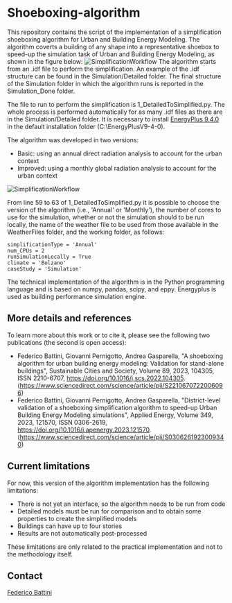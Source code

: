 # Shoeboxing-algorithm
This repository contains the script of the implementation of a simplification shoeboxing algorithm for Urban and Building Energy Modeling. The algorithm coverts a building of any shape into a representative shoebox to speed-up the simulation task of Urban and Building Energy Modeling, as shown in the figure below:
![SimplificationWorkflow](https://github.com/fbattini/Shoeboxing-algorithm/assets/71373172/7134c6ea-a882-4be8-8794-db37d2a836d1)
The algorithm starts from an .idf file to perform the simplification. An example of the .idf structure can be found in the Simulation/Detailed folder. The final structure of the Simulation folder in which the algorithm runs is reported in the Simulation_Done folder.

The file to run to perform the simplification is 1_DetailedToSimplified.py. The whole process is performed automatically for as many .idf files as there are in the Simulation/Detailed folder. It is necessary to install [EnergyPlus 9.4.0](https://github.com/NREL/EnergyPlus/releases/tag/v9.4.0) in the default installation folder (C:\EnergyPlusV9-4-0).

The algorithm was developed in two versions:
- Basic: using an annual direct radiation analysis to account for the urban context
- Improved: using a monthly global radiation analysis to account for the urban context

![SimplificationWorkflow](https://github.com/fbattini/Shoeboxing-algorithm/assets/71373172/eaa20860-7743-4514-a21f-efe961edf24a)

From line 59 to 63 of 1_DetailedToSimplified.py it is possible to choose the version of the algorithm (i.e., 'Annual' or 'Monthly'), the number of cores to use for the simulation, whether or not the simulation should to be run locally, the name of the weather file to be used from those available in the WeatherFiles folder, and the working folder, as follows:
```
simplificationType = 'Annual'
num_CPUs = 2
runSimulationLocally = True
climate = 'Bolzano'
caseStudy = 'Simulation'
```

The technical implementation of the algorithm is in the Python programming language and is based on numpy, pandas, scipy, and eppy. Energyplus is used as building performance simulation engine.
## More details and references
To learn more about this work or to cite it, please see the following two publications (the second is open access):
- Federico Battini, Giovanni Pernigotto, Andrea Gasparella, "A shoeboxing algorithm for urban building energy modeling: Validation for stand-alone buildings", Sustainable Cities and Society, Volume 89, 2023, 104305, ISSN 2210-6707, https://doi.org/10.1016/j.scs.2022.104305. (https://www.sciencedirect.com/science/article/pii/S2210670722006096)
- Federico Battini, Giovanni Pernigotto, Andrea Gasparella, "District-level validation of a shoeboxing simplification algorithm to speed-up Urban Building Energy Modeling simulations", Applied Energy, Volume 349, 2023, 121570, ISSN 0306-2619, https://doi.org/10.1016/j.apenergy.2023.121570. (https://www.sciencedirect.com/science/article/pii/S0306261923009340)
## Current limitations
For now, this version of the algorithm implementation has the following limitations:
- There is not yet an interface, so the algorithm needs to be run from code
- Detailed models must be run for comparison and to obtain some properties to create the simplified models
- Buildings can have up to four stories
- Results are not automatically post-processed

These limitations are only related to the practical implementation and not to the methodology itself.
## Contact
[Federico Battini](https://www.linkedin.com/in/federico-battini/)
